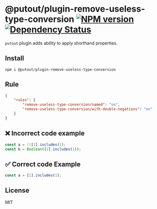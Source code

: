# @putout/plugin-remove-useless-type-conversion [![NPM version][NPMIMGURL]][NPMURL] [![Dependency Status][DependencyStatusIMGURL]][DependencyStatusURL]

[NPMIMGURL]: https://img.shields.io/npm/v/@putout/plugin-remove-useless-type-conversion.svg?style=flat&longCache=true
[NPMURL]: https://npmjs.org/package/@putout/plugin-remove-useless-type-conversion "npm"
[DependencyStatusURL]: https://david-dm.org/coderaiser/putout?path=packages/plugin-remove-useless-type-conversion
[DependencyStatusIMGURL]: https://david-dm.org/coderaiser/putout.svg?path=packages/plugin-remove-useless-type-conversion

`putout` plugin adds ability to apply shorthand properties.

## Install

```
npm i @putout/plugin-remove-useless-type-conversion
```

## Rule

```json
{
    "rules": {
        "remove-useless-type-conversion/named": "on",
        "remove-useless-type-conversion/with-double-negations": "on"
    }
}
```

## ❌ Incorrect code example

```js
const a = !![1].includes(1);
const b = Boolean([1].includes(1));
```

## ✅ Correct code Example

```js
const a = [1].includes(1);
```

## License

MIT
